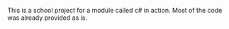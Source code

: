 
This is a school project for a module called c# in action.
Most of the code was already provided as is.
